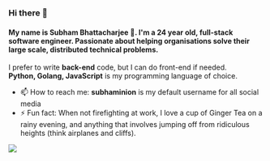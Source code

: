 
<!--
**subhaminion/subhaminion** is a ✨ _special_ ✨ repository because its `README.md` (this file) appears on your GitHub profile.
-->
### Hi there 👋

#### My name is **Subham Bhattacharjee 🚀**. I'm a 24 year old, full-stack software engineer. Passionate about helping organisations solve their large scale, distributed technical problems.

I prefer to write **back-end** code, but I can do front-end if needed.  
**Python, Golang, JavaScript** is my programming language of choice.

- 📫 How to reach me: **subhaminion** is my default username for all social media
- ⚡ Fun fact: When not firefighting at work, I love a cup of Ginger Tea on a rainy evening, and anything that involves jumping off from ridiculous heights (think airplanes and cliffs).


<a href="https://github.com/subhaminion/">
  <img align="center" src="https://github-readme-stats.vercel.app/api?username=subhaminion&show_icons=true&hide=contribs&cache_seconds=86400&theme=vue&icon_color=5a9ae1&title_color=5a9ae1" />
</a>

